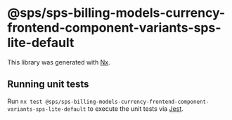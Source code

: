 # @sps/sps-billing-models-currency-frontend-component-variants-sps-lite-default

This library was generated with [Nx](https://nx.dev).

## Running unit tests

Run `nx test @sps/sps-billing-models-currency-frontend-component-variants-sps-lite-default` to execute the unit tests via [Jest](https://jestjs.io).
